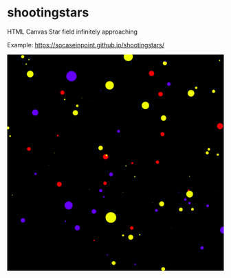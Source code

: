 # shootingstars
HTML Canvas Star field infinitely approaching

Example:
https://socaseinpoint.github.io/shootingstars/

![Example](./example.png)